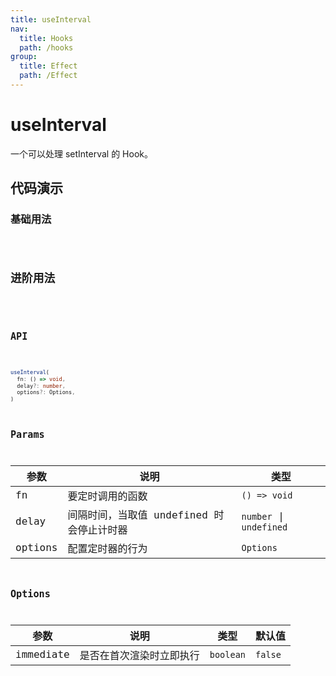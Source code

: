 ```yaml
---
title: useInterval
nav:
  title: Hooks
  path: /hooks
group:
  title: Effect
  path: /Effect
---
```


# useInterval

一个可以处理 setInterval 的 Hook。

## 代码演示

### 基础用法

<code src="./__demo__/demo01.tsx" />

## 进阶用法

<code src="./__demo__/demo02.tsx" />

## API

```ts

useInterval(
  fn: () => void, 
  delay?: number,
  options?: Options,
)
```

## Params

|参数|说明|类型|
|---|---|---|
|fn|要定时调用的函数|`() => void`|
|delay|间隔时间，当取值 undefined 时会停止计时器|`number` \| `undefined`|
|options|配置定时器的行为|`Options`|

## Options

|参数|说明|类型|默认值|
|---|---|---|---|
|immediate|是否在首次渲染时立即执行|`boolean`|`false`|
